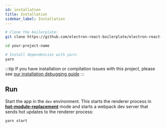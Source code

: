 ```yaml
---
id: installation
title: Installation
sidebar_label: Installation
---
```


```bash
# Clone the boilerplate:
git clone https://github.com/electron-react-boilerplate/electron-react-boilerplate your-project-name

cd your-project-name

# Install dependencies with yarn:
yarn
```

:::tip
If you have installation or compilation issues with this project, please see [our installation debugging guide](installation-debugging-solutions)
:::

## Run

Start the app in the `dev` environment. This starts the renderer process in [**hot-module-replacement**](https://webpack.js.org/guides/hot-module-replacement/#enabling-hmr) mode and starts a webpack dev server that sends hot updates to the renderer process:

```bash
yarn start
```
